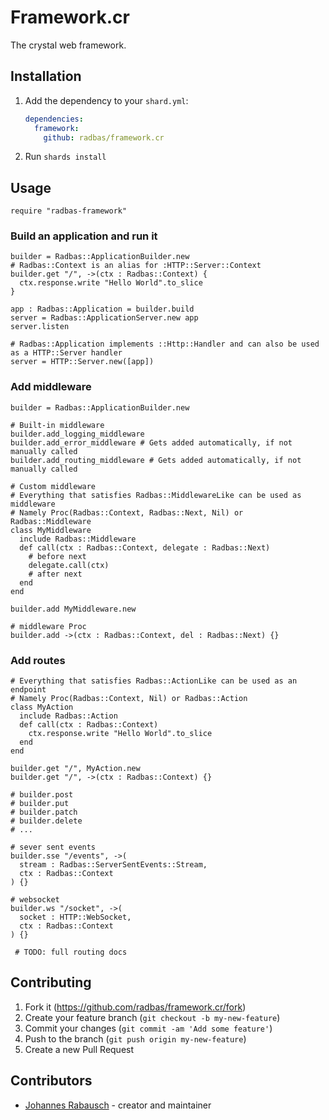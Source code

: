 # Framework.cr

The crystal web framework.

## Installation

1. Add the dependency to your `shard.yml`:

   ```yaml
   dependencies:
     framework:
       github: radbas/framework.cr
   ```

2. Run `shards install`

## Usage

```crystal
require "radbas-framework"
```

### Build an application and run it

```crystal
builder = Radbas::ApplicationBuilder.new
# Radbas::Context is an alias for :HTTP::Server::Context
builder.get "/", ->(ctx : Radbas::Context) {
  ctx.response.write "Hello World".to_slice
}

app : Radbas::Application = builder.build
server = Radbas::ApplicationServer.new app
server.listen

# Radbas::Application implements ::Http::Handler and can also be used as a HTTP::Server handler
server = HTTP::Server.new([app])
```

### Add middleware

```crystal
builder = Radbas::ApplicationBuilder.new

# Built-in middleware
builder.add_logging_middleware
builder.add_error_middleware # Gets added automatically, if not manually called
builder.add_routing_middleware # Gets added automatically, if not manually called

# Custom middleware
# Everything that satisfies Radbas::MiddlewareLike can be used as middleware
# Namely Proc(Radbas::Context, Radbas::Next, Nil) or Radbas::Middleware
class MyMiddleware
  include Radbas::Middleware
  def call(ctx : Radbas::Context, delegate : Radbas::Next)
    # before next
    delegate.call(ctx)
    # after next
  end
end

builder.add MyMiddleware.new

# middleware Proc
builder.add ->(ctx : Radbas::Context, del : Radbas::Next) {}
```

### Add routes

```crystal
# Everything that satisfies Radbas::ActionLike can be used as an endpoint
# Namely Proc(Radbas::Context, Nil) or Radbas::Action
class MyAction
  include Radbas::Action
  def call(ctx : Radbas::Context)
    ctx.response.write "Hello World".to_slice
  end
end

builder.get "/", MyAction.new
builder.get "/", ->(ctx : Radbas::Context) {}

# builder.post
# builder.put
# builder.patch
# builder.delete
# ...

# sever sent events
builder.sse "/events", ->(
  stream : Radbas::ServerSentEvents::Stream,
  ctx : Radbas::Context
) {}

# websocket
builder.ws "/socket", ->(
  socket : HTTP::WebSocket,
  ctx : Radbas::Context
) {}

 # TODO: full routing docs
```


## Contributing

1. Fork it (<https://github.com/radbas/framework.cr/fork>)
2. Create your feature branch (`git checkout -b my-new-feature`)
3. Commit your changes (`git commit -am 'Add some feature'`)
4. Push to the branch (`git push origin my-new-feature`)
5. Create a new Pull Request

## Contributors

- [Johannes Rabausch](https://github.com/jrabausch) - creator and maintainer
